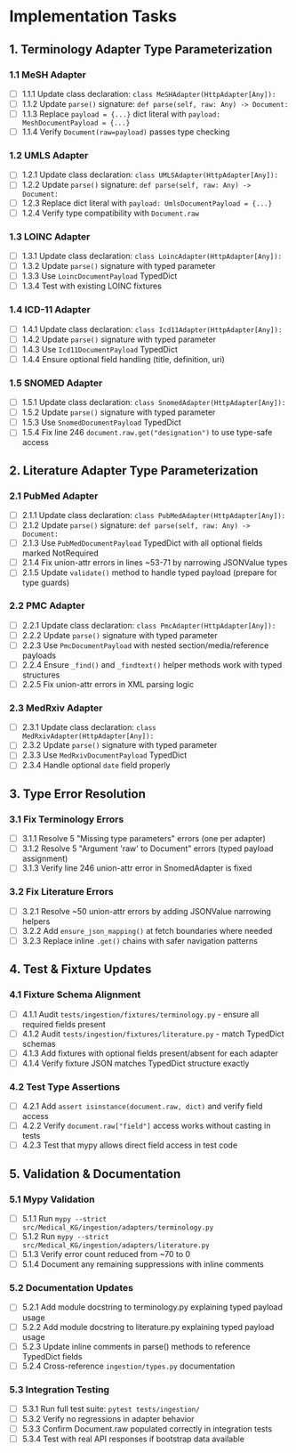 # Implementation Tasks

## 1. Terminology Adapter Type Parameterization

### 1.1 MeSH Adapter

- [ ] 1.1.1 Update class declaration: `class MeSHAdapter(HttpAdapter[Any]):`
- [ ] 1.1.2 Update `parse()` signature: `def parse(self, raw: Any) -> Document:`
- [ ] 1.1.3 Replace `payload = {...}` dict literal with `payload: MeshDocumentPayload = {...}`
- [ ] 1.1.4 Verify `Document(raw=payload)` passes type checking

### 1.2 UMLS Adapter

- [ ] 1.2.1 Update class declaration: `class UMLSAdapter(HttpAdapter[Any]):`
- [ ] 1.2.2 Update `parse()` signature: `def parse(self, raw: Any) -> Document:`
- [ ] 1.2.3 Replace dict literal with `payload: UmlsDocumentPayload = {...}`
- [ ] 1.2.4 Verify type compatibility with `Document.raw`

### 1.3 LOINC Adapter

- [ ] 1.3.1 Update class declaration: `class LoincAdapter(HttpAdapter[Any]):`
- [ ] 1.3.2 Update `parse()` signature with typed parameter
- [ ] 1.3.3 Use `LoincDocumentPayload` TypedDict
- [ ] 1.3.4 Test with existing LOINC fixtures

### 1.4 ICD-11 Adapter

- [ ] 1.4.1 Update class declaration: `class Icd11Adapter(HttpAdapter[Any]):`
- [ ] 1.4.2 Update `parse()` signature with typed parameter
- [ ] 1.4.3 Use `Icd11DocumentPayload` TypedDict
- [ ] 1.4.4 Ensure optional field handling (title, definition, uri)

### 1.5 SNOMED Adapter

- [ ] 1.5.1 Update class declaration: `class SnomedAdapter(HttpAdapter[Any]):`
- [ ] 1.5.2 Update `parse()` signature with typed parameter
- [ ] 1.5.3 Use `SnomedDocumentPayload` TypedDict
- [ ] 1.5.4 Fix line 246 `document.raw.get("designation")` to use type-safe access

## 2. Literature Adapter Type Parameterization

### 2.1 PubMed Adapter

- [ ] 2.1.1 Update class declaration: `class PubMedAdapter(HttpAdapter[Any]):`
- [ ] 2.1.2 Update `parse()` signature: `def parse(self, raw: Any) -> Document:`
- [ ] 2.1.3 Use `PubMedDocumentPayload` TypedDict with all optional fields marked NotRequired
- [ ] 2.1.4 Fix union-attr errors in lines ~53-71 by narrowing JSONValue types
- [ ] 2.1.5 Update `validate()` method to handle typed payload (prepare for type guards)

### 2.2 PMC Adapter

- [ ] 2.2.1 Update class declaration: `class PmcAdapter(HttpAdapter[Any]):`
- [ ] 2.2.2 Update `parse()` signature with typed parameter
- [ ] 2.2.3 Use `PmcDocumentPayload` with nested section/media/reference payloads
- [ ] 2.2.4 Ensure `_find()` and `_findtext()` helper methods work with typed structures
- [ ] 2.2.5 Fix union-attr errors in XML parsing logic

### 2.3 MedRxiv Adapter

- [ ] 2.3.1 Update class declaration: `class MedRxivAdapter(HttpAdapter[Any]):`
- [ ] 2.3.2 Update `parse()` signature with typed parameter
- [ ] 2.3.3 Use `MedRxivDocumentPayload` TypedDict
- [ ] 2.3.4 Handle optional `date` field properly

## 3. Type Error Resolution

### 3.1 Fix Terminology Errors

- [ ] 3.1.1 Resolve 5 "Missing type parameters" errors (one per adapter)
- [ ] 3.1.2 Resolve 5 "Argument 'raw' to Document" errors (typed payload assignment)
- [ ] 3.1.3 Verify line 246 union-attr error in SnomedAdapter is fixed

### 3.2 Fix Literature Errors

- [ ] 3.2.1 Resolve ~50 union-attr errors by adding JSONValue narrowing helpers
- [ ] 3.2.2 Add `ensure_json_mapping()` at fetch boundaries where needed
- [ ] 3.2.3 Replace inline `.get()` chains with safer navigation patterns

## 4. Test & Fixture Updates

### 4.1 Fixture Schema Alignment

- [ ] 4.1.1 Audit `tests/ingestion/fixtures/terminology.py` - ensure all required fields present
- [ ] 4.1.2 Audit `tests/ingestion/fixtures/literature.py` - match TypedDict schemas
- [ ] 4.1.3 Add fixtures with optional fields present/absent for each adapter
- [ ] 4.1.4 Verify fixture JSON matches TypedDict structure exactly

### 4.2 Test Type Assertions

- [ ] 4.2.1 Add `assert isinstance(document.raw, dict)` and verify field access
- [ ] 4.2.2 Verify `document.raw["field"]` access works without casting in tests
- [ ] 4.2.3 Test that mypy allows direct field access in test code

## 5. Validation & Documentation

### 5.1 Mypy Validation

- [ ] 5.1.1 Run `mypy --strict src/Medical_KG/ingestion/adapters/terminology.py`
- [ ] 5.1.2 Run `mypy --strict src/Medical_KG/ingestion/adapters/literature.py`
- [ ] 5.1.3 Verify error count reduced from ~70 to 0
- [ ] 5.1.4 Document any remaining suppressions with inline comments

### 5.2 Documentation Updates

- [ ] 5.2.1 Add module docstring to terminology.py explaining typed payload usage
- [ ] 5.2.2 Add module docstring to literature.py explaining typed payload usage
- [ ] 5.2.3 Update inline comments in parse() methods to reference TypedDict fields
- [ ] 5.2.4 Cross-reference `ingestion/types.py` documentation

### 5.3 Integration Testing

- [ ] 5.3.1 Run full test suite: `pytest tests/ingestion/`
- [ ] 5.3.2 Verify no regressions in adapter behavior
- [ ] 5.3.3 Confirm Document.raw populated correctly in integration tests
- [ ] 5.3.4 Test with real API responses if bootstrap data available
